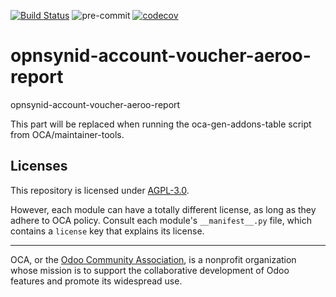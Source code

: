 [![Build Status](https://travis-ci.com/open-synergy/opnsynid-account-voucher-aeroo-report.svg?branch=8.0)](https://travis-ci.com/open-synergy/opnsynid-account-voucher-aeroo-report)
![pre-commit](https://github.com/open-synergy/opnsynid-account-voucher-aeroo-report/actions/workflows/pre-commit.yml/badge.svg)
[![codecov](https://codecov.io/gh/open-synergy/opnsynid-account-voucher-aeroo-report/branch/8.0/graph/badge.svg)](https://codecov.io/gh/open-synergy/opnsynid-account-voucher-aeroo-report)

<!-- /!\ do not modify above this line -->

# opnsynid-account-voucher-aeroo-report

opnsynid-account-voucher-aeroo-report

<!-- /!\ do not modify below this line -->

<!-- prettier-ignore-start -->

[//]: # (addons)

This part will be replaced when running the oca-gen-addons-table script from OCA/maintainer-tools.

[//]: # (end addons)

<!-- prettier-ignore-end -->

## Licenses

This repository is licensed under [AGPL-3.0](LICENSE).

However, each module can have a totally different license, as long as they adhere to OCA
policy. Consult each module's `__manifest__.py` file, which contains a `license` key
that explains its license.

----

OCA, or the [Odoo Community Association](http://odoo-community.org/), is a nonprofit
organization whose mission is to support the collaborative development of Odoo features
and promote its widespread use.

